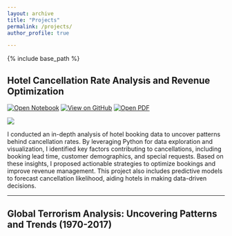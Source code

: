 ```yaml
---
layout: archive
title: "Projects"
permalink: /projects/
author_profile: true

---
```

{% include base_path %}

## Hotel Cancellation Rate Analysis and Revenue Optimization

[![Open Notebook](https://img.shields.io/badge/Jupyter-Open_Notebook-blue?logo=Jupyter)](https://Deepubhatt.github.io/ipynb-html/Hotel_Booking_Analysis.html) [![View on GitHub](https://img.shields.io/badge/GitHub-View_on_GitHub-blue?logo=github)](https://github.com/Deepubhatt/Hotel-Cancellation-Rate-Analysis-and-Business-Revenue-Optimization) [![Open PDF](https://img.shields.io/badge/PDF-Read_PDF_Report-blue?logo=adobeacrobatreader&logoColor=%23EC1C24)](https://Deepubhatt.github.io/pdf/Presentation.pdf) 

<img src = "https://Deepubhatt.github.io/images/Hotel_Booking_Analysis_Cover.png">

I conducted an in-depth analysis of hotel booking data to uncover patterns behind cancellation rates. By leveraging Python for data exploration and visualization, I identified key factors contributing to cancellations, including booking lead time, customer demographics, and special requests. Based on these insights, I proposed actionable strategies to optimize bookings and improve revenue management. This project also includes predictive models to forecast cancellation likelihood, aiding hotels in making data-driven decisions.

----

## Global Terrorism Analysis: Uncovering Patterns and Trends (1970-2017)
